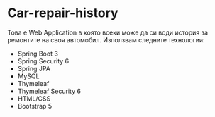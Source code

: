 # Car-repair-history
Това е Web Application в която всеки може да си води история за ремонтите на своя автомобил.
Използвам следните технологии:
- Spring Boot 3
- Spring Security 6
- Spring JPA
- MySQL
- Thymeleaf 
- Thymeleaf Security 6
- HTML/CSS
- Bootstrap 5
